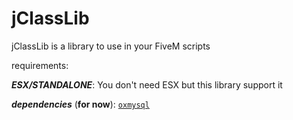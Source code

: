 # jClassLib
jClassLib is a library to use in your FiveM scripts

requirements: 

__***ESX/STANDALONE***__: You don't need ESX but this library support it

__***dependencies***__ (**for now**): <a href="https://github.com/overextended/oxmysql" class="button">```oxmysql```</a>
